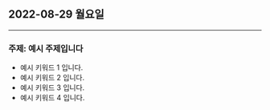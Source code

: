 ## 2022-08-29 월요일

---

### 주제: 예시 주제입니다

- 예시 키워드 1 입니다.
- 예시 키워드 2 입니다.
- 예시 키워드 3 입니다.
- 예시 키워드 4 입니다.
